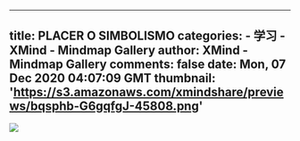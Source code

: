 
---
title: PLACER O SIMBOLISMO
categories: 
    - 学习
    - XMind - Mindmap Gallery
author: XMind - Mindmap Gallery
comments: false
date: Mon, 07 Dec 2020 04:07:09 GMT
thumbnail: 'https://s3.amazonaws.com/xmindshare/previews/bqsphb-G6gqfgJ-45808.png'
---

<div>   
<img src="https://s3.amazonaws.com/xmindshare/previews/bqsphb-G6gqfgJ-45808.png" referrerpolicy="no-referrer">  
</div>
            